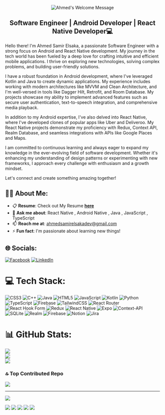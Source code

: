 
<p align="center">
		<img alt="Ahmed's Welcome Message"
			 src="https://readme-typing-svg.herokuapp.com/?font=Fira+Code&pause=1000&color=F7E911&width=435&lines=Hi+there!+I%27m+Ahmed+Samir+Elsaka...+">
</p>

<h2 align="center">Software Engineer | Android Developer | React Native Developer💻</h2>





Hello there! I'm Ahmed Samir Elsaka, a passionate Software Engineer with a strong focus on Android and React Native development. My journey in the tech world has been fueled by a deep love for crafting intuitive and efficient mobile applications. I thrive on exploring new technologies, solving complex problems, and building user-friendly solutions.

I have a robust foundation in Android development, where I've leveraged Kotlin and Java to create dynamic applications. My experience includes working with modern architectures like MVVM and Clean Architecture, and I'm well-versed in tools like Dagger Hilt, Retrofit, and Room Database. My projects showcase my ability to implement advanced features such as secure user authentication, text-to-speech integration, and comprehensive media playback.

In addition to my Android expertise, I've also delved into React Native, where I've developed clones of popular apps like Uber and Deliveroo. My React Native projects demonstrate my proficiency with Redux, Context API, Realm Database, and seamless integrations with APIs like Google Places and Maps.

I am committed to continuous learning and always eager to expand my knowledge in the ever-evolving field of software development. Whether it's enhancing my understanding of design patterns or experimenting with new frameworks, I approach every challenge with enthusiasm and a growth mindset.

Let's connect and create something amazing together!


## 👨‍💻 About Me:
- 📋 **Resume**: Check out My Resume [**here**](https://drive.google.com/file/d/1JKkfoIDIUifnXFO3CuZ9GZDQ0jfgDbxI/view)  
- 💬 **Ask me about**: React Native , Android Native , Java , JavaScript , TypeScript
- 📫 **Reach me at**: [ahmedsamirelsakadev@gmail.com](mailto:ahmedsamirelsakadev@gmail.com) 
- ⚡ **Fun fact**: I'm passionate about learning new things!  

## 🌐 Socials:
[![Facebook](https://img.shields.io/badge/Facebook-%231877F2.svg?logo=Facebook&logoColor=white)](https://www.facebook.com/devahmedsamir)
[![LinkedIn](https://img.shields.io/badge/LinkedIn-%230077B5.svg?logo=linkedin&logoColor=white)](https://www.linkedin.com/in/ahmedsamirelsaka/) 


# 💻 Tech Stack:
![CSS3](https://img.shields.io/badge/css3-%231572B6.svg?style=plastic&logo=css3&logoColor=white) ![C++](https://img.shields.io/badge/c++-%2300599C.svg?style=plastic&logo=c%2B%2B&logoColor=white) ![Java](https://img.shields.io/badge/java-%23ED8B00.svg?style=plastic&logo=openjdk&logoColor=white) ![HTML5](https://img.shields.io/badge/html5-%23E34F26.svg?style=plastic&logo=html5&logoColor=white) ![JavaScript](https://img.shields.io/badge/javascript-%23323330.svg?style=plastic&logo=javascript&logoColor=%23F7DF1E) ![Kotlin](https://img.shields.io/badge/kotlin-%237F52FF.svg?style=plastic&logo=kotlin&logoColor=white) ![Python](https://img.shields.io/badge/python-3670A0?style=plastic&logo=python&logoColor=ffdd54) ![TypeScript](https://img.shields.io/badge/typescript-%23007ACC.svg?style=plastic&logo=typescript&logoColor=white) ![Firebase](https://img.shields.io/badge/firebase-%23039BE5.svg?style=plastic&logo=firebase) ![TailwindCSS](https://img.shields.io/badge/tailwindcss-%2338B2AC.svg?style=plastic&logo=tailwind-css&logoColor=white) ![React Router](https://img.shields.io/badge/React_Router-CA4245?style=plastic&logo=react-router&logoColor=white) ![React Hook Form](https://img.shields.io/badge/React%20Hook%20Form-%23EC5990.svg?style=plastic&logo=reacthookform&logoColor=white) ![Redux](https://img.shields.io/badge/redux-%23593d88.svg?style=plastic&logo=redux&logoColor=white) ![React Native](https://img.shields.io/badge/react_native-%2320232a.svg?style=plastic&logo=react&logoColor=%2361DAFB) ![Expo](https://img.shields.io/badge/expo-1C1E24?style=plastic&logo=expo&logoColor=#D04A37) ![Context-API](https://img.shields.io/badge/Context--Api-000000?style=plastic&logo=react) ![SQLite](https://img.shields.io/badge/sqlite-%2307405e.svg?style=plastic&logo=sqlite&logoColor=white) ![Realm](https://img.shields.io/badge/Realm-39477F?style=plastic&logo=realm&logoColor=white) ![Firebase](https://img.shields.io/badge/firebase-a08021?style=plastic&logo=firebase&logoColor=ffcd34) ![Notion](https://img.shields.io/badge/Notion-%23000000.svg?style=plastic&logo=notion&logoColor=white) ![Jira](https://img.shields.io/badge/jira-%230A0FFF.svg?style=plastic&logo=jira&logoColor=white)
# 📊 GitHub Stats:
![](https://github-readme-stats.vercel.app/api?username=AhmedSamirElsaka&theme=dark&hide_border=false&include_all_commits=true&count_private=true)<br/>
![](https://github-readme-streak-stats.herokuapp.com/?user=AhmedSamirElsaka&theme=dark&hide_border=false)<br/>
![](https://github-readme-stats.vercel.app/api/top-langs/?username=AhmedSamirElsaka&theme=dark&hide_border=false&include_all_commits=true&count_private=true&layout=compact)

### 🔝 Top Contributed Repo
![](https://github-contributor-stats.vercel.app/api?username=AhmedSamirElsaka&limit=5&theme=dark&combine_all_yearly_contributions=true)

---
[![](https://visitcount.itsvg.in/api?id=AhmedSamirElsaka&icon=0&color=0)](https://visitcount.itsvg.in)

<!-- Proudly created with GPRM ( https://gprm.itsvg.in ) -->




[![](https://raw.githubusercontent.com/Ahmed-Samir-Elsaka/Theme/master/profile-summary-card-output/dark/0-profile-details.svg)](https://github.com/vn7n24fzkq/github-profile-summary-cards)
[![](https://raw.githubusercontent.com/Ahmed-Samir-Elsaka/Theme/master/profile-summary-card-output/dark/1-repos-per-language.svg)](https://github.com/vn7n24fzkq/github-profile-summary-cards) [![](https://raw.githubusercontent.com/Ahmed-Samir-Elsaka/Theme/master/profile-summary-card-output/dark/2-most-commit-language.svg)](https://github.com/vn7n24fzkq/github-profile-summary-cards)
[![](https://raw.githubusercontent.com/Ahmed-Samir-Elsaka/Theme/master/profile-summary-card-output/dark/3-stats.svg)](https://github.com/vn7n24fzkq/github-profile-summary-cards) [![](https://raw.githubusercontent.com/Ahmed-Samir-Elsaka/Theme/master/profile-summary-card-output/dark/4-productive-time.svg)](https://github.com/vn7n24fzkq/github-profile-summary-cards)

